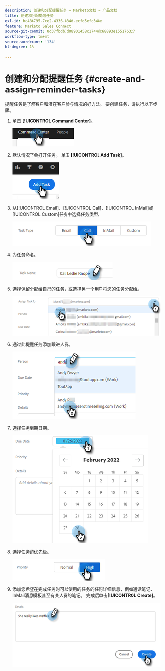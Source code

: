 ```yaml
---
description: 创建和分配提醒任务 — Marketo文档 — 产品文档
title: 创建和分配提醒任务
exl-id: bc486795-7ce2-4336-834d-ecfd5efc348e
feature: Marketo Sales Connect
source-git-commit: 0d37fbdb7d08901458c1744dc68893e155176327
workflow-type: tm+mt
source-wordcount: '134'
ht-degree: 1%

---
```


# 创建和分配提醒任务 {#create-and-assign-reminder-tasks}

提醒任务是了解客户和潜在客户参与情况的好方法。 要创建任务，请执行以下步骤。

1. 单击 **[!UICONTROL Command Center]**。

   ![](assets/create-and-assign-reminder-tasks-1.png)

1. 默认情况下会打开任务。 单击 **[!UICONTROL Add Task]**。

   ![](assets/create-and-assign-reminder-tasks-2.png)

1. 从[!UICONTROL Email]、[!UICONTROL Call]、[!UICONTROL InMail]或[!UICONTROL Custom]任务中选择任务类型。

   ![](assets/create-and-assign-reminder-tasks-3.png)

1. 为任务命名。

   ![](assets/create-and-assign-reminder-tasks-4.png)

1. 选择保留分配给自己的任务，或选择另一个用户将您的任务分配给。

   ![](assets/create-and-assign-reminder-tasks-5.png)

1. 通过此提醒任务添加跟进人员。

   ![](assets/create-and-assign-reminder-tasks-6.png)

1. 选择任务到期日期。

   ![](assets/create-and-assign-reminder-tasks-7.png)

1. 选择任务的优先级。

   ![](assets/create-and-assign-reminder-tasks-8.png)

1. 添加您希望在完成任务时可以使用的任务的任何详细信息，例如通话笔记、InMail消息模板甚至有关人员的笔记。 完成后单击&#x200B;**[!UICONTROL Create]**。

   ![](assets/create-and-assign-reminder-tasks-9.png)

